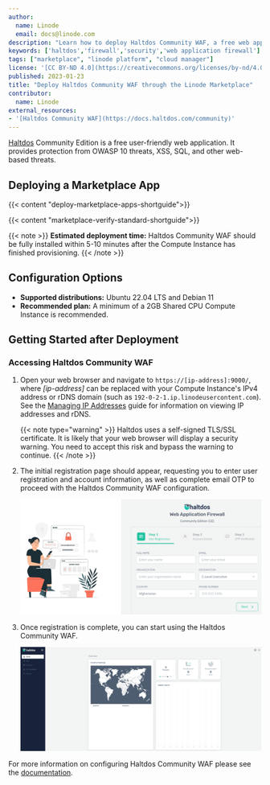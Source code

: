 ```yaml
---
author:
  name: Linode
  email: docs@linode.com
description: "Learn how to deploy Haltdos Community WAF, a free web application firewall, on the Linode platform."
keywords: ['haltdos','firewall','security','web application firewall']
tags: ["marketplace", "linode platform", "cloud manager"]
license: '[CC BY-ND 4.0](https://creativecommons.org/licenses/by-nd/4.0)'
published: 2023-01-23
title: "Deploy Haltdos Community WAF through the Linode Marketplace"
contributor:
  name: Linode
external_resources:
- '[Haltdos Community WAF](https://docs.haltdos.com/community)'
---
```


[Haltdos](https://www.haltdos.com/) Community Edition is a free user-friendly web application. It provides protection from OWASP 10 threats, XSS, SQL, and other web-based threats.

## Deploying a Marketplace App

{{< content "deploy-marketplace-apps-shortguide">}}

{{< content "marketplace-verify-standard-shortguide">}}

{{< note >}}
**Estimated deployment time:** Haltdos Community WAF should be fully installed within 5-10 minutes after the Compute Instance has finished provisioning.
{{< /note >}}

## Configuration Options

- **Supported distributions:** Ubuntu 22.04 LTS and Debian 11
- **Recommended plan:** A minimum of a 2GB Shared CPU Compute Instance is recommended.

## Getting Started after Deployment

### Accessing Haltdos Community WAF

1. Open your web browser and navigate to `https://[ip-address]:9000/`, where *[ip-address]* can be replaced with your Compute Instance's IPv4 address or rDNS domain (such as `192-0-2-1.ip.linodeusercontent.com`). See the [Managing IP Addresses](/docs/guides/managing-ip-addresses/) guide for information on viewing IP addresses and rDNS.

    {{< note type="warning" >}}
    Haltdos uses a self-signed TLS/SSL certificate. It is likely that your web browser will display a security warning. You need to accept this risk and bypass the warning to continue.
    {{< /note >}}

1. The initial registration page  should appear, requesting you to enter user registration and account information, as well as complete email OTP to proceed with the Haltdos Community WAF configuration.

    ![Haltdos registration page](haltdos-registration.png)

1. Once registration is complete, you can start using the Haltdos Community WAF.

    ![Haltdos home page](haltdos-home.png)

For more information on configuring Haltdos Community WAF please see the [documentation](https://docs.haltdos.com/community/docs/overview).